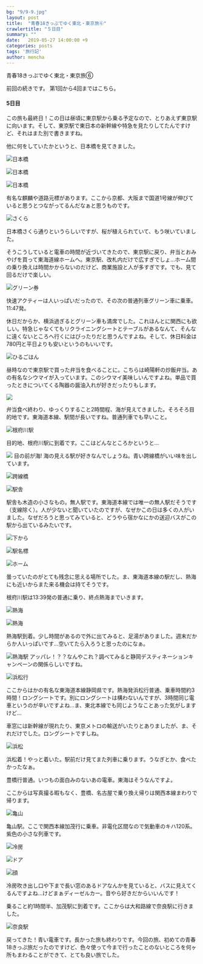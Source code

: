 ```yaml
---
bg: "9/9-9.jpg"
layout: post
title:  "青春18きっぷでゆく東北・東京旅⑥"
crawlertitle: "５日目"
summary: ""
date:   2019-05-27 14:00:00 +9
categories: posts
tags: '旅行記'
author: mencha
---
```


青春18きっぷでゆく東北・東京旅➅


前回の続きです。
第1回から4回まではこちら。

#### 5日目
この旅も最終日！この日は昼頃に東京駅から乗る予定なので、とりあえず東京駅に向います。そして、東京駅で東日本の新幹線や特急を見たりしてたんですけど、それはまた別で書きますね。

他に何をしていたかというと、日本橋を見てきました。

![日本橋](https://drive.google.com/uc?export=view&id=1Qo4NcpB4PepawwISLrF3thMgk9IDTA44)

![日本橋](https://drive.google.com/uc?export=view&id=1UfFtqXjDDab-mfkvJg8fm2AzlMctaMLz)

![日本橋](https://drive.google.com/uc?export=view&id=1p6loPqSIm_fu_riz1f2b1ZpVORB4bVmR)

有名な麒麟や道路元標があります。ここから京都、大阪まで国道1号線が伸びていると思うとつながってるんだなぁと思うものです。

![さくら](https://drive.google.com/uc?export=view&id=19fR50EaIRVZ22drUexF6OGiMhRipmspq)

日本橋さくら通りというらしいですが、桜が植えられていて、もう咲いていました。

そうこうしていると電車の時間が近づいてきたので、東京駅に戻り、弁当とおみやげを買って東海道線ホームへ。東京駅、改札内だけで広すぎでしょ…ホーム間の乗り換えは時間かからないのだけど、商業施設と人が多すぎです。でも、見て回るだけで楽しい。

![グリーン券](https://drive.google.com/uc?export=view&id=1WTuRLgqV5nxxDzL09CdrrhVY_vbJ0N2u)

快速アクティーは人いっぱいだったので、その次の普通列車グリーン車に乗車。11:47発。

休日だからか、横浜過ぎるとグリーン車も満席でした。これほんとに関西にも欲しい。特急じゃなくてもリクライニングシートとテーブルがあるなんて、そんなに遠くないところへ行くにはぴったりだと思うんですよね。そして、休日料金は780円と平日よりも安いというのもいいです。

![ひるごはん](https://drive.google.com/uc?export=view&id=1MOzqD8pXAP4vMVIQjQkKZ2F6zXGr1Fzx)

昼時なので東京駅で買った弁当を食べることに。こちらは崎陽軒の炒飯弁当。あの有名なシウマイが入っています。このシウマイ美味しいんですよね。単品で買ったときについてくる陶器の醤油入れが好きだったりもします。

![](https://drive.google.com/uc?export=view&id=1kSAme2RQaxaZ2gGJQXXA1rpoGZPwrQHC)

弁当食べ終わり、ゆっくりすること2時間程、海が見えてきました。そろそろ目的地です。東海道本線、駅間が長いですね。普通列車でも早いこと。

![根府川駅](https://drive.google.com/uc?export=view&id=1AHOeIdoTHUdLHmuTw3DqhLcoIs3P6_WE)

目的地、根府川駅に到着です。ここはどんなところかというと…

![](https://drive.google.com/uc?export=view&id=15SXK0lgyZIUtmS4rF264OGVvIjUNb98w)
目の前が海! 海の見える駅が好きなんでしょうね。青い跨線橋がいい味を出しています。

![跨線橋](https://drive.google.com/uc?export=view&id=1yEhW1f55nMSQsj6UbSMKt72cFDnO06fG)

![駅舎](https://drive.google.com/uc?export=view&id=1mH8WrtovEmPEZvynq1Qmi-jvvzGf-bUP)

駅舎も木造の小さなもの。無人駅です。東海道本線では唯一の無人駅だそうです（支線除く）。人が少ないと聞いていたのですが、なぜかこの日は多くの人がいました。なぜだろうと思ってみていると、どうやら宿かなにかの送迎バスがこの駅から出ているみたいです。　

![下から](https://drive.google.com/uc?export=view&id=1muyw28daLY4mSKezej3Mg8zMpgSRFXe7)

![駅名標](https://drive.google.com/uc?export=view&id=17a4mb1i2MJR5XtqqnXXcfXgY9V7wztkq)

![ホーム](https://drive.google.com/uc?export=view&id=1NGkK5GMjPtq8kHou3OtF9BpA9YxXN-7M)

曇っていたのがとても残念に思える場所でした。ま、東海道本線の駅だし、熱海にも近いからまた来る機会は持てそうです。

根府川駅は13:39発の普通に乗り、終点熱海までいきます。

![熱海](https://drive.google.com/uc?export=view&id=12ygCXttPouFqwUtCYX0mocJrUC23tE76)

![熱海](https://drive.google.com/uc?export=view&id=1IngzbqmDMldQnwGTkOls5H_aDroE8PGG)

熱海駅到着。少し時間があるので外に出てみると、足湯がありました。週末だからか人いっぱいです…空いてたら入ろうと思ったのになぁ。

![熱海駅](https://drive.google.com/uc?export=view&id=1RpgLIENATXzF05eNdsJsE7gHHGHqGXzM)
アッパレ！？？なんやこれ？調べてみると静岡デスティネーションキャンペーンの関係らしいですね。

![浜松行](https://drive.google.com/uc?export=view&id=1pWKNG4fbSKizKQJXKt9Bt4GnCDKqqe50)

ここからはかの有名な東海道本線静岡県です。熱海発浜松行普通、乗車時間約3時間！ロングシートです。別にロングシートは構わないんですが、3時間同じ電車というのが辛いですよね…ま、東北本線でも同じようなことあった気がしますけど…

車窓には新幹線が現れたり、東京メトロの輸送がいたりとありましたが、ま、それだけでした。ロングシートですしね。

![浜松](https://drive.google.com/uc?export=view&id=1VfxrWRSNxzDy3W8viwdVZmyEn1plPZNI)

浜松着！やっと着いた。駅前だけ見てまた列車に乗ります。うなぎとか、食べたかったなぁ。

豊橋行普通。いつもの面白みのないあの電車。東海はそうなんですよ。

ここからは写真撮る暇もなく、豊橋、名古屋で乗り換え帰りは関西本線まわりで帰ります。

![亀山](https://drive.google.com/uc?export=view&id=1WLmPCuwayJ7kU-5ZfDUosjxzq2KZFrHX)

亀山駅。ここで関西本線加茂行に乗車。非電化区間なので気動車のキハ120系。紫色の小さな列車です。

![冷房](https://drive.google.com/uc?export=view&id=1trC1Yr157bNtqOltQr4QDAryGzGmhM7W)

![ドア](https://drive.google.com/uc?export=view&id=1uH_E8Xjc9kB8Vov764Of-U7sR_RiXCE6)

![顔](https://drive.google.com/uc?export=view&id=1KFtfq_vQKOBnSAfbmJPw22CnQxuphvij)

冷房吹き出し口や下まで長い窓のあるドアなんかを見ていると、バスに見えてくるんですよね…けどまぁディーゼルカー。音やら好きだからいいんです！

乗ること約1時間半、加茂駅に到着です。ここからは大和路線で奈良駅に行きました。

![奈良駅](https://drive.google.com/uc?export=view&id=1jm_ou2Lg7yMR-TW8J8fFpUW2fBsXEb7M)

戻ってきた！青い電車です。長かった旅も終わりです。今回の旅、初めての青春18きっぷ旅だったのですけど、色々使って今まで行ったことのないところを何ヶ所もまわることができて、とても良い旅でした。